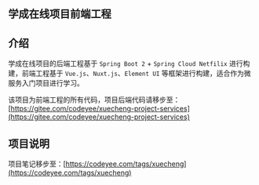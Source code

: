 ## 学成在线项目前端工程

## 介绍

学成在线项目的后端工程基于 `Spring Boot 2` + `Spring Cloud Netfilix` 进行构建，前端工程基于 `Vue.js`、`Nuxt.js`、`Element UI` 等框架进行构建，适合作为微服务入门项目进行学习。

该项目为前端工程的所有代码，项目后端代码请移步至：[https://gitee.com/codeyee/xuecheng-project-services](https://gitee.com/codeyee/xuecheng-project-services)

## 项目说明

项目笔记移步至：[https://codeyee.com/tags/xuecheng](https://codeyee.com/tags/xuecheng)
